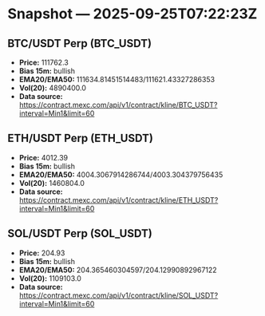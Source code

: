 # Snapshot — 2025-09-25T07:22:23Z

## BTC/USDT Perp (BTC_USDT)
- **Price:** 111762.3
- **Bias 15m:** bullish
- **EMA20/EMA50:** 111634.81451514483/111621.43327286353
- **Vol(20):** 4890400.0
- **Data source:** https://contract.mexc.com/api/v1/contract/kline/BTC_USDT?interval=Min1&limit=60

## ETH/USDT Perp (ETH_USDT)
- **Price:** 4012.39
- **Bias 15m:** bullish
- **EMA20/EMA50:** 4004.3067914286744/4003.304379756435
- **Vol(20):** 1460804.0
- **Data source:** https://contract.mexc.com/api/v1/contract/kline/ETH_USDT?interval=Min1&limit=60

## SOL/USDT Perp (SOL_USDT)
- **Price:** 204.93
- **Bias 15m:** bullish
- **EMA20/EMA50:** 204.365460304597/204.12990892967122
- **Vol(20):** 1109103.0
- **Data source:** https://contract.mexc.com/api/v1/contract/kline/SOL_USDT?interval=Min1&limit=60
